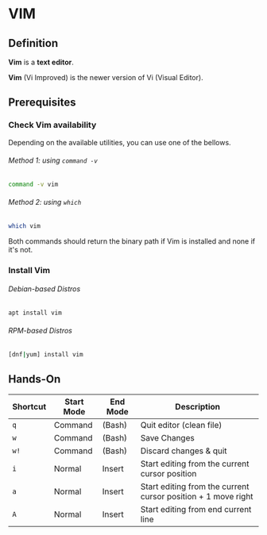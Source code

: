 # VIM

## Definition
**Vim** is a **text editor**.

**Vim** (Vi Improved) is the newer version of Vi (Visual Editor).

## Prerequisites

### Check Vim availability
Depending on the available utilities, you can use one of the bellows.
###### Method 1: using `command -v`
```bash
command -v vim
```
###### Method 2: using `which`
```bash
which vim
```
Both commands should return the binary path if Vim is installed and none if it's not.

### Install Vim
###### Debian-based Distros
```bash
apt install vim
```
###### RPM-based Distros 
```bash
[dnf|yum] install vim 
```

## Hands-On

| Shortcut | Start Mode | End Mode | Description                                                    |
|----------|------------|----------|----------------------------------------------------------------|
| `q`      | Command    | (Bash)   | Quit editor (clean file)                                       |
| `w`      | Command    | (Bash)   | Save Changes                                                   |
| `w!`     | Command    | (Bash)   | Discard changes & quit                                         |
| `i`      | Normal     | Insert   | Start editing from the current cursor position                 |
| `a`      | Normal     | Insert   | Start editing from the current cursor position + 1 move right  |
| `A`      | Normal     | Insert   | Start editing from end current line                            |